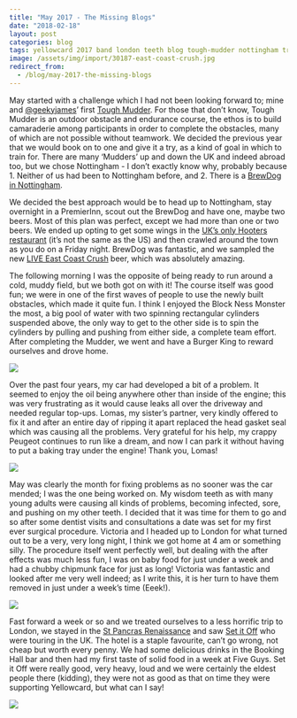 ```yaml
---
title: "May 2017 - The Missing Blogs"
date: "2018-02-18"
layout: post
categories: blog
tags: yellowcard 2017 band london teeth blog tough-mudder nottingham travel hooters brewdog beer car set-it-off wisdom may st-panc
image: /assets/img/import/30187-east-coast-crush.jpg
redirect_from:
  - /blog/may-2017-the-missing-blogs
---
```


May started with a challenge which I had not been looking forward to; mine and [@geekyjames](https://twitter.com/geekyjames)’ first [Tough Mudder](https://toughmudder.co.uk/). For those that don’t know, Tough Mudder is an outdoor obstacle and endurance course, the ethos is to build camaraderie among participants in order to complete the obstacles, many of which are not possible without teamwork. We decided the previous year that we would book on to one and give it a try, as a kind of goal in which to train for. There are many ‘Mudders’ up and down the UK and indeed abroad too, but we chose Nottingham - I don’t exactly know why, probably because 1. Neither of us had been to Nottingham before, and 2. There is a [BrewDog in Nottingham](https://www.brewdog.com/bars/uk/nottingham).

We decided the best approach would be to head up to Nottingham, stay overnight in a PremierInn, scout out the BrewDog and have one, maybe two beers. Most of this plan was perfect, except we had more than one or two beers. We ended up opting to get some wings in the [UK’s only Hooters restaurant](http://www.hootersnottingham.co.uk/) (it’s not the same as the US) and then crawled around the town as you do on a Friday night. BrewDog was fantastic, and we sampled the new [LIVE East Coast Crush](https://www.brewdog.com/lowdown/blog/east-coast-crush) beer, which was absolutely amazing.

The following morning I was the opposite of being ready to run around a cold, muddy field, but we both got on with it! The course itself was good fun; we were in one of the first waves of people to use the newly built obstacles, which made it quite fun. I think I enjoyed the Block Ness Monster the most, a big pool of water with two spinning rectangular cylinders suspended above, the only way to get to the other side is to spin the cylinders by pulling and pushing from either side, a complete team effort. After completing the Mudder, we went and have a Burger King to reward ourselves and drove home.

![][photo-2]

Over the past four years, my car had developed a bit of a problem. It seemed to enjoy the oil being anywhere other than inside of the engine; this was very frustrating as it would cause leaks all over the driveway and needed regular top-ups. Lomas, my sister’s partner, very kindly offered to fix it and after an entire day of ripping it apart replaced the head gasket seal which was causing all the problems. Very grateful for his help, my crappy Peugeot continues to run like a dream, and now I can park it without having to put a baking tray under the engine! Thank you, Lomas!

![][photo-3]

May was clearly the month for fixing problems as no sooner was the car mended; I was the one being worked on. My wisdom teeth as with many young adults were causing all kinds of problems, becoming infected, sore, and pushing on my other teeth. I decided that it was time for them to go and so after some dentist visits and consultations a date was set for my first ever surgical procedure. Victoria and I headed up to London for what turned out to be a very, very long night, I think we got home at 4 am or something silly. The procedure itself went perfectly well, but dealing with the after effects was much less fun, I was on baby food for just under a week and had a chubby chipmunk face for just as long! Victoria was fantastic and looked after me very well indeed; as I write this, it is her turn to have them removed in just under a week’s time (Eeek!).

![][photo-4]

Fast forward a week or so and we treated ourselves to a less horrific trip to London, we stayed in the [St Pancras Renaissance](http://www.stpancraslondon.com/en/) and saw [Set it Off](http://setitoffband.com/) who were touring in the UK. The hotel is a staple favourite, can’t go wrong, not cheap but worth every penny. We had some delicious drinks in the Booking Hall bar and then had my first taste of solid food in a week at Five Guys. Set it Off were really good, very heavy, loud and we were certainly the eldest people there (kidding), they were not as good as that on time they were supporting Yellowcard, but what can I say!

![][photo-5]

[photo-1]: /assets/img/import/30187-east-coast-crush.jpg
[photo-2]: /assets/img/import/6c125-tough_mudder.jpg
[photo-3]: /assets/img/import/bfd65-car_repair.jpg
[photo-4]: /assets/img/import/72d19-harley_street.jpg
[photo-5]: /assets/img/import/2eb38-st_panc.jpg
